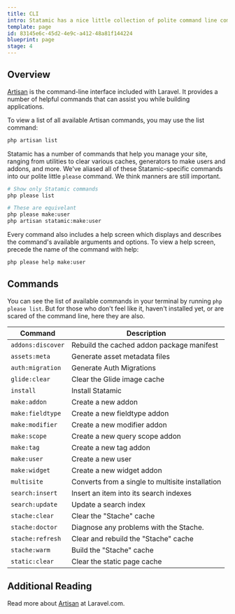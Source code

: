 ```yaml
---
title: CLI
intro: Statamic has a nice little collection of polite command line commands built on top of Laravel's Artisan console package. They make dev-life easier and just a little bit more enjoyable.
template: page
id: 83145e6c-45d2-4e9c-a412-48a81f144224
blueprint: page
stage: 4
---
```

## Overview

[Artisan][artisan] is the command-line interface included with Laravel. It provides a number of helpful commands that can assist you while building applications.

To view a list of all available Artisan commands, you may use the list command:

``` bash
php artisan list
```

Statamic has a number of commands that help you manage your site, ranging from utilities to clear various caches, generators to make users and addons, and more. We've aliased all of these Statamic-specific commands into our polite little `please` command. We think manners are still important.

``` bash
# Show only Statamic commands
php please list

# These are equivelant
php please make:user
php artisan statamic:make:user
```

Every command also includes a help screen which displays and describes the command's available arguments and options. To view a help screen, precede the name of the command with help:

``` bash
php please help make:user
```

## Commands

You can see the list of available commands in your terminal by running `php please list`. But for those who don't feel like it, haven't installed yet, or are scared of the command line, here they are also.

| Command | Description |
|---------|-------------|
| `addons:discover`  | Rebuild the cached addon package manifest |
| `assets:meta`      | Generate asset metadata files |
| `auth:migration`   | Generate Auth Migrations |
| `glide:clear`      | Clear the Glide image cache |
| `install`          | Install Statamic |
| `make:addon`       | Create a new addon |
| `make:fieldtype`   | Create a new fieldtype addon |
| `make:modifier`    | Create a new modifier addon |
| `make:scope`       | Create a new query scope addon |
| `make:tag`         | Create a new tag addon |
| `make:user`        | Create a new user |
| `make:widget`      | Create a new widget addon |
| `multisite`        | Converts from a single to multisite installation |
| `search:insert`    | Insert an item into its search indexes |
| `search:update`    | Update a search index |
| `stache:clear`     | Clear the "Stache" cache |
| `stache:doctor`    | Diagnose any problems with the Stache. |
| `stache:refresh`   | Clear and rebuild the "Stache" cache |
| `stache:warm`      | Build the "Stache" cache |
| `static:clear`     | Clear the static page cache |

## Additional Reading

Read more about [Artisan][artisan] at Laravel.com.

[artisan]: https://laravel.com/docs/artisan
